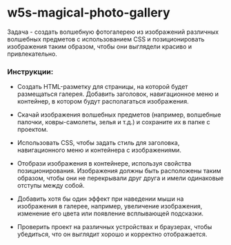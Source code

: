 # w5s-magical-photo-gallery

Задача - создать волшебную фотогалерею из изображений различных волшебных предметов с использованием CSS и позиционировать изображения таким образом, чтобы они выглядели красиво и привлекательно.

### Инструкции:

- Создать HTML-разметку для страницы, на которой будет размещаться галерея. Добавить заголовок, навигационное меню и контейнер, в котором будут располагаться изображения.
  
- Скачай изображения волшебных предметов (например, волшебные палочки, ковры-самолеты, зелья и т.д.) и сохраните их в папке с проектом.

- Использовать CSS, чтобы задать стиль для заголовка, навигационного меню и контейнера с изображениями.
  
- Отобрази изображения в контейнере, используя свойства позиционирования. Изображения должны быть расположены таким образом, чтобы они не перекрывали друг друга и имели одинаковые отступы между собой.
  
- Добавить хотя бы один эффект при наведении мыши на изображения в галерее, например, увеличение изображения, изменение его цвета или появление всплывающей подсказки.
  
- Проверить проект на различных устройствах и браузерах, чтобы убедиться, что он выглядит хорошо и корректно отображается.
